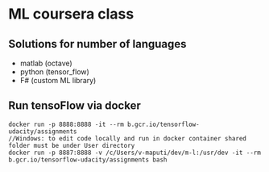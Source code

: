 # ML coursera class

## Solutions for number of languages

+ matlab (octave)
+ python (tensor_flow)
+ F# (custom ML library)

## Run tensoFlow via docker

```
docker run -p 8888:8888 -it --rm b.gcr.io/tensorflow-udacity/assignments
//Windows: to edit code locally and run in docker container shared folder must be under User directory
docker run -p 8887:8888 -v /c/Users/v-maputi/dev/m-l:/usr/dev -it --rm b.gcr.io/tensorflow-udacity/assignments bash
```
